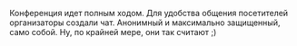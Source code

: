Конференция идет полным ходом. Для удобства общения посетителей организаторы создали чат. Анонимный и максимально защищенный, само собой. Ну, по крайней мере, они так считают ;)